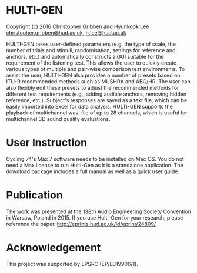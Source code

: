 # HULTI-GEN

Copyright (c) 2016 Christopher Gribben and Hyunkook Lee
christopher.gribben@hud.ac.uk, h.lee@hud.ac.uk

HULTI-GEN takes user-defined parameters (e.g. the type of scale, the number of trials and stimuli, randomisation, settings for reference and anchors, etc.) and automatically constructs a GUI suitable for the requirement of the listening test. This allows the user to quickly create various types of multiple and pair-wise comparison test environments. To assist the user, HULTI-GEN also provides a number of presets based on ITU-R recommended methods such as MUSHRA and ABC/HR. The user can also flexibly edit these presets to adjust the recommended methods for different test requirements (e.g., adding audible anchors, removing hidden reference, etc.). Subject's responses are saved as a text file, which can be easily imported into Excel for data analysis. HULTI-GEN supports the playback of multichannel wav. file of up to 28 channels, which is useful for multichannel 3D sound quality evaluations.

# User Instruction
Cycling 74's Max 7 software needs to be installed on Mac OS. You do not need a Max license to run Hulti-Gen as it is a standalone application. The download package includes a full manual as well as a quick user guide.

# Publication
The work was presented at the 138th Audio Engineering Society Convention in Warsaw, Poland in 2015. If you use Hulti-Gen for your research, please reference the paper.
http://eprints.hud.ac.uk/id/eprint/24809/

# Acknowledgement 

This project was supported by EPSRC (EP/L019906/1).

